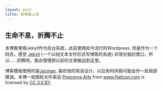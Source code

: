 ```yaml
---
layout: post
title: 新博客上线
---
```

## 生命不息，折腾不止

本博客使用Jekyll作为后台系统，此前使用如今流行的Wordpress. 但是作为一个码农，感觉  [Jekyll](http://jekyllrb.com) (一个以纯文本文件形式写博客的系统) 非常对我的胃口，所以......折腾吧，我会慢慢把以前的文章搬运到这里。

博客模板使用的是[Jacman](https://github.com/wuchong/jacman), 喜欢他的简洁设计。以后有时间我可能会作一些局部微调。本博一些图标文件来自 <a href="http://www.flaticon.com/authors/popcorns-arts" title="Popcorns Arts">Popcorns Arts</a> from <a href="http://www.flaticon.com" title="Flaticon">www.flaticon.com</a> is licensed by <a href="http://creativecommons.org/licenses/by/3.0/" title="Creative Commons BY 3.0" target="_blank">CC 3.0 BY</a>.